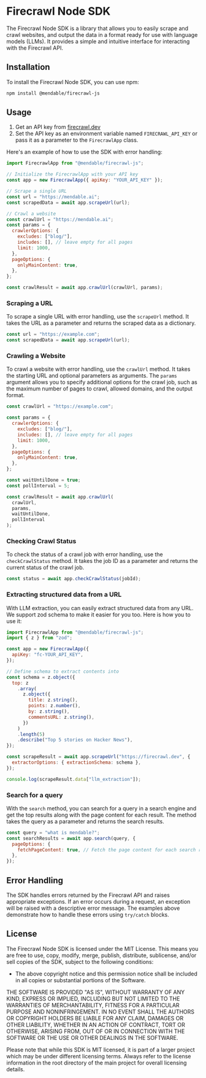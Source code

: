 # Firecrawl Node SDK

The Firecrawl Node SDK is a library that allows you to easily scrape and crawl websites, and output the data in a format ready for use with language models (LLMs). It provides a simple and intuitive interface for interacting with the Firecrawl API.

## Installation

To install the Firecrawl Node SDK, you can use npm:

```bash
npm install @mendable/firecrawl-js
```

## Usage

1. Get an API key from [firecrawl.dev](https://firecrawl.dev)
2. Set the API key as an environment variable named `FIRECRAWL_API_KEY` or pass it as a parameter to the `FirecrawlApp` class.

Here's an example of how to use the SDK with error handling:

```js
import FirecrawlApp from "@mendable/firecrawl-js";

// Initialize the FirecrawlApp with your API key
const app = new FirecrawlApp({ apiKey: "YOUR_API_KEY" });

// Scrape a single URL
const url = "https://mendable.ai";
const scrapedData = await app.scrapeUrl(url);

// Crawl a website
const crawlUrl = "https://mendable.ai";
const params = {
  crawlerOptions: {
    excludes: ["blog/"],
    includes: [], // leave empty for all pages
    limit: 1000,
  },
  pageOptions: {
    onlyMainContent: true,
  },
};

const crawlResult = await app.crawlUrl(crawlUrl, params);
```

### Scraping a URL

To scrape a single URL with error handling, use the `scrapeUrl` method. It takes the URL as a parameter and returns the scraped data as a dictionary.

```js
const url = "https://example.com";
const scrapedData = await app.scrapeUrl(url);
```

### Crawling a Website

To crawl a website with error handling, use the `crawlUrl` method. It takes the starting URL and optional parameters as arguments. The `params` argument allows you to specify additional options for the crawl job, such as the maximum number of pages to crawl, allowed domains, and the output format.

```js
const crawlUrl = "https://example.com";

const params = {
  crawlerOptions: {
    excludes: ["blog/"],
    includes: [], // leave empty for all pages
    limit: 1000,
  },
  pageOptions: {
    onlyMainContent: true,
  },
};

const waitUntilDone = true;
const pollInterval = 5;

const crawlResult = await app.crawlUrl(
  crawlUrl,
  params,
  waitUntilDone,
  pollInterval
);
```

### Checking Crawl Status

To check the status of a crawl job with error handling, use the `checkCrawlStatus` method. It takes the job ID as a parameter and returns the current status of the crawl job.

```js
const status = await app.checkCrawlStatus(jobId);
```

### Extracting structured data from a URL

With LLM extraction, you can easily extract structured data from any URL. We support zod schema to make it easier for you too. Here is how you to use it:

```js
import FirecrawlApp from "@mendable/firecrawl-js";
import { z } from "zod";

const app = new FirecrawlApp({
  apiKey: "fc-YOUR_API_KEY",
});

// Define schema to extract contents into
const schema = z.object({
  top: z
    .array(
      z.object({
        title: z.string(),
        points: z.number(),
        by: z.string(),
        commentsURL: z.string(),
      })
    )
    .length(5)
    .describe("Top 5 stories on Hacker News"),
});

const scrapeResult = await app.scrapeUrl("https://firecrawl.dev", {
  extractorOptions: { extractionSchema: schema },
});

console.log(scrapeResult.data["llm_extraction"]);
```

### Search for a query

With the `search` method, you can search for a query in a search engine and get the top results along with the page content for each result. The method takes the query as a parameter and returns the search results.

```js
const query = "what is mendable?";
const searchResults = await app.search(query, {
  pageOptions: {
    fetchPageContent: true, // Fetch the page content for each search result
  },
});
```

## Error Handling

The SDK handles errors returned by the Firecrawl API and raises appropriate exceptions. If an error occurs during a request, an exception will be raised with a descriptive error message. The examples above demonstrate how to handle these errors using `try/catch` blocks.

## License

The Firecrawl Node SDK is licensed under the MIT License. This means you are free to use, copy, modify, merge, publish, distribute, sublicense, and/or sell copies of the SDK, subject to the following conditions:

- The above copyright notice and this permission notice shall be included in all copies or substantial portions of the Software.

THE SOFTWARE IS PROVIDED "AS IS", WITHOUT WARRANTY OF ANY KIND, EXPRESS OR IMPLIED, INCLUDING BUT NOT LIMITED TO THE WARRANTIES OF MERCHANTABILITY, FITNESS FOR A PARTICULAR PURPOSE AND NONINFRINGEMENT. IN NO EVENT SHALL THE AUTHORS OR COPYRIGHT HOLDERS BE LIABLE FOR ANY CLAIM, DAMAGES OR OTHER LIABILITY, WHETHER IN AN ACTION OF CONTRACT, TORT OR OTHERWISE, ARISING FROM, OUT OF OR IN CONNECTION WITH THE SOFTWARE OR THE USE OR OTHER DEALINGS IN THE SOFTWARE.

Please note that while this SDK is MIT licensed, it is part of a larger project which may be under different licensing terms. Always refer to the license information in the root directory of the main project for overall licensing details.
